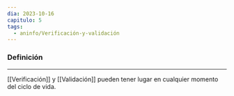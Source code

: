 ```yaml
---
dia: 2023-10-16
capitulo: 5
tags:
  - aninfo/Verificación-y-validación
---
```

### Definición
---
[[Verificación]] y [[Validación]] pueden tener lugar en cualquier momento del ciclo de vida.
